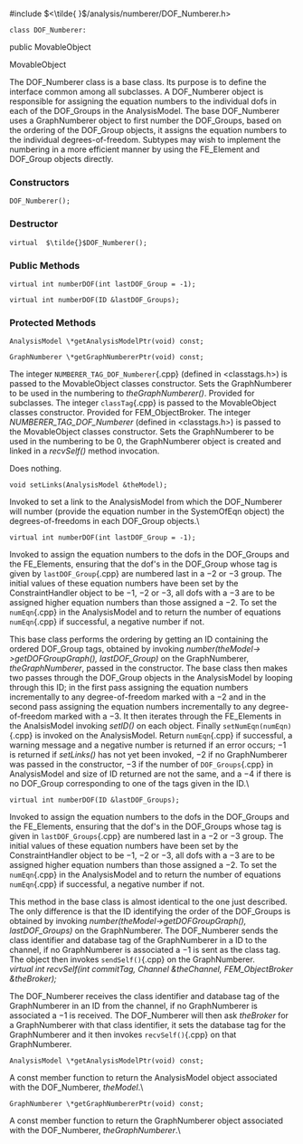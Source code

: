 \
#include $<\tilde{ }$/analysis/numberer/DOF_Numberer.h$>$



```{.cpp}
class DOF_Numberer:
```
 public MovableObject


MovableObject


The DOF_Numberer class is a base class. Its purpose is to define the
interface common among all subclasses. A DOF_Numberer object is
responsible for assigning the equation numbers to the individual dofs in
each of the DOF_Groups in the AnalysisModel. The base DOF_Numberer uses
a GraphNumberer object to first number the DOF_Groups, based on the
ordering of the DOF_Group objects, it assigns the equation numbers to
the individual degrees-of-freedom. Subtypes may wish to implement the
numbering in a more efficient manner by using the FE_Element and
DOF_Group objects directly.
### Constructors



```{.cpp}
DOF_Numberer();
```

### Destructor


```{.cpp}
virtual  $\tilde{}$DOF_Numberer();
```

### Public Methods



```{.cpp}
virtual int numberDOF(int lastDOF_Group = -1);
```



```{.cpp}
virtual int numberDOF(ID &lastDOF_Groups);
```




### Protected Methods


```{.cpp}
AnalysisModel \*getAnalysisModelPtr(void) const;
```



```{.cpp}
GraphNumberer \*getGraphNumbererPtr(void) const;
```



The integer `NUMBERER_TAG_DOF_Numberer`{.cpp} (defined in $<$classtags.h$>$)
is passed to the MovableObject classes constructor. Sets the
GraphNumberer to be used in the numbering to *theGraphNumberer()*.
Provided for subclasses. The integer `classTag`{.cpp} is passed to the
MovableObject classes constructor.
Provided for FEM_ObjectBroker. The integer *NUMBERER_TAG_DOF_Numberer*
(defined in $<$classtags.h$>$) is passed to the MovableObject classes
constructor. Sets the GraphNumberer to be used in the numbering to be
$0$, the GraphNumberer object is created and linked in a *recvSelf()*
method invocation.

Does nothing.

```{.cpp}
void setLinks(AnalysisModel &theModel);
```


Invoked to set a link to the AnalysisModel from which the DOF_Numberer
will number (provide the equation number in the SystemOfEqn object) the
degrees-of-freedoms in each DOF_Group objects.\

```{.cpp}
virtual int numberDOF(int lastDOF_Group = -1);
```


Invoked to assign the equation numbers to the dofs in the DOF_Groups and
the FE_Elements, ensuring that the dof's in the DOF_Group whose tag is
given by `lastDOF_Group`{.cpp} are numbered last in a $-2$ or $-3$ group. The
initial values of these equation numbers have been set by the
ConstraintHandler object to be $-1$, $-2$ or $-3$, all dofs with a $-3$
are to be assigned higher equation numbers than those assigned a $-2$.
To set the `numEqn`{.cpp} in the AnalysisModel and to return the number of
equations `numEqn`{.cpp} if successful, a negative number if not.

This base class performs the ordering by getting an ID containing the
ordered DOF_Group tags, obtained by invoking
*number(theModel-$>$getDOFGroupGraph(), lastDOF_Group)* on the
GraphNumberer, *theGraphNumberer*, passed in the constructor. The base
class then makes two passes through the DOF_Group objects in the
AnalysisModel by looping through this ID; in the first pass assigning
the equation numbers incrementally to any degree-of-freedom marked with
a $-2$ and in the second pass assigning the equation numbers
incrementally to any degree-of-freedom marked with a $-3$. It then
iterates through the FE_Elements in the AnalsisModel invoking *setID()*
on each object. Finally `setNumEqn(numEqn)`{.cpp} is invoked on the
AnalysisModel. Return `numEqn`{.cpp} if successful, a warning message and a
negative number is returned if an error occurs; $-1$ is returned if
*setLinks()* has not yet been invoked, $-2$ if no GraphNumberer was
passed in the constructor, $-3$ if the number of `DOF_Groups`{.cpp} in
AnalysisModel and size of ID returned are not the same, and a $-4$ if
there is no DOF_Group corresponding to one of the tags given in the ID.\

```{.cpp}
virtual int numberDOF(ID &lastDOF_Groups);
```


Invoked to assign the equation numbers to the dofs in the DOF_Groups and
the FE_Elements, ensuring that the dof's in the DOF_Groups whose tag is
given in `lastDOF_Groups`{.cpp} are numbered last in a $-2$ or $-3$ group. The
initial values of these equation numbers have been set by the
ConstraintHandler object to be $-1$, $-2$ or $-3$, all dofs with a $-3$
are to be assigned higher equation numbers than those assigned a $-2$.
To set the `numEqn`{.cpp} in the AnalysisModel and to return the number of
equations `numEqn`{.cpp} if successful, a negative number if not.

This method in the base class is almost identical to the one just
described. The only difference is that the ID identifying the order of
the DOF_Groups is obtained by invoking
*number(theModel-$>$getDOFGroupGraph(), lastDOF_Groups)* on the
GraphNumberer.
The DOF_Numberer sends the class identifier and database tag of the
GraphNumberer in a ID to the channel, if no GraphNumberer is associated
a $-1$ is sent as the class tag. The object then invokes `sendSelf()`{.cpp} on
the GraphNumberer.\
*virtual int recvSelf(int commitTag, Channel &theChannel,
FEM_ObjectBroker &theBroker);*

The DOF_Numberer receives the class identifier and database tag of the
GraphNumberer in an ID from the channel, if no GraphNumberer is
associated a $-1$ is received. The DOF_Numberer will then ask
*theBroker* for a GraphNumberer with that class identifier, it sets the
database tag for the GraphNumberer and it then invokes `recvSelf()`{.cpp} on
that GraphNumberer.

```{.cpp}
AnalysisModel \*getAnalysisModelPtr(void) const;
```


A const member function to return the AnalysisModel object associated
with the DOF_Numberer, *theModel*.\

```{.cpp}
GraphNumberer \*getGraphNumbererPtr(void) const;
```


A const member function to return the GraphNumberer object associated
with the DOF_Numberer, *theGraphNumberer*.\
